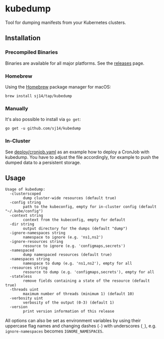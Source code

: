 # kubedump

Tool for dumping manifests from your Kubernetes clusters.

## Installation

### Precompiled Binaries

Binaries are available for all major platforms. See the [releases](https://github.com/sj14/kubedump/releases) page.

### Homebrew

Using the [Homebrew](https://brew.sh/) package manager for macOS:

``` text
brew install sj14/tap/kubedump
```

### Manually

It's also possible to install via `go get`:

``` text
go get -u github.com/sj14/kubedump
```

### In-Cluster

See [deploy/cronjob.yaml](./deploy/cronjob.yaml) as an example how to deploy a CronJob with kubedump.
You have to adjust the file accordingly, for example to push the dumped data to a persistent storage.

## Usage

```text
Usage of kubedump:
  -clusterscoped
        dump cluster-wide resources (default true)
  -config string
        path to the kubeconfig, empty for in-cluster config (default "~/.kube/config")
  -context string
        context from the kubeconfig, empty for default
  -dir string
        output directory for the dumps (default "dump")
  -ignore-namespaces string
        namespace to ignore (e.g. 'ns1,ns2')
  -ignore-resources string
        resource to ignore (e.g. 'configmaps,secrets')
  -namespaced
        dump namespaced resources (default true)
  -namespaces string
        namespace to dump (e.g. 'ns1,ns2'), empty for all
  -resources string
        resource to dump (e.g. 'configmaps,secrets'), empty for all
  -stateless
        remove fields containing a state of the resource (default true)
  -threads uint
        maximum number of threads (minimum 1) (default 10)
  -verbosity uint
        verbosity of the output (0-3) (default 1)
  -version
        print version information of this release
```

All options can also be set as environment variables by using their uppercase flag names and changing dashes (`-`) with underscores (`_`), e.g. `ignore-namespaces` becomes `IGNORE_NAMESPACES`.
